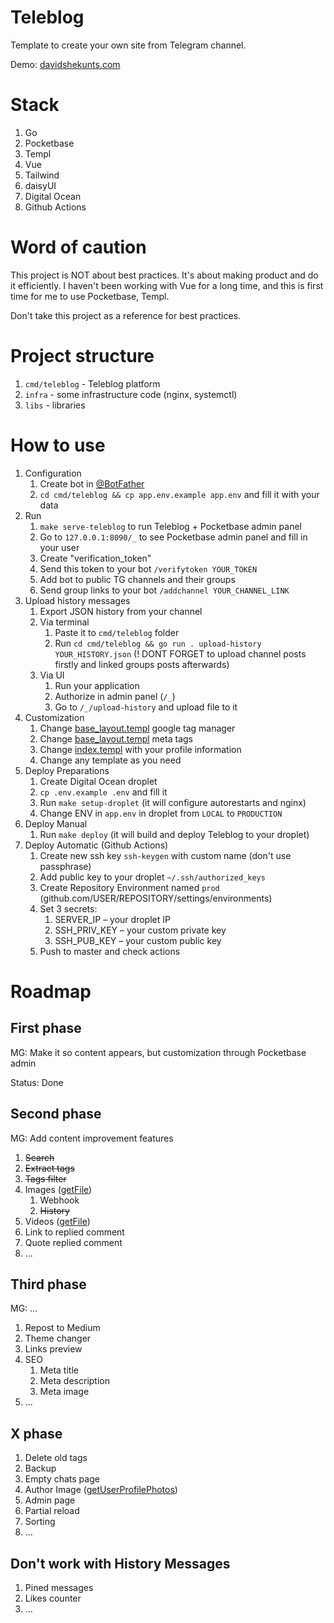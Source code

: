 # Teleblog

Template to create your own site from Telegram channel.

Demo: [davidshekunts.com](https://davidshekunts.com)

# Stack

1. Go
1. Pocketbase
1. Templ
1. Vue
1. Tailwind
1. daisyUI
1. Digital Ocean
1. Github Actions

# Word of caution

This project is NOT about best practices. It's about making product
and do it efficiently. I haven't been working with Vue for a long time,
and this is first time for me to use Pocketbase, Templ.

Don't take this project as a reference for best practices.

# Project structure

1. `cmd/teleblog` - Teleblog platform
1. `infra` - some infrastructure code (nginx, systemctl)
1. `libs` - libraries

# How to use

1. Configuration
    1. Create bot in [@BotFather](t.me/BotFather)
    1. `cd cmd/teleblog && cp app.env.example app.env` and fill it with your data
1. Run
    1. `make serve-teleblog` to run Teleblog + Pocketbase admin panel
    1. Go to `127.0.0.1:8090/_` to see Pocketbase admin panel and fill in your user
    1. Create "verification_token"
    1. Send this token to your bot `/verifytoken YOUR_TOKEN`
    1. Add bot to public TG channels and their groups
    1. Send group links to your bot `/addchannel YOUR_CHANNEL_LINK`
1. Upload history messages
    1. Export JSON history from your channel
    1. Via terminal
        1. Paste it to `cmd/teleblog` folder
        1. Run `cd cmd/teleblog && go run . upload-history YOUR_HISTORY.json` (! DONT FORGET to upload channel posts firstly and linked groups posts afterwards)
    1. Via UI
        1. Run your application
        1. Authorize in admin panel (`/_`)
        1. Go to `/_/upload-history` and upload file to it
1. Customization
    1. Change [base_layout.templ](cmd/teleblog/httpapi/views/base_layout.templ) google tag manager
    1. Change [base_layout.templ](cmd/teleblog/httpapi/views/base_layout.templ) meta tags
    1. Change [index.templ](cmd/teleblog/httpapi/views/index.templ) with your profile information
    1. Change any template as you need
1. Deploy Preparations
    1. Create Digital Ocean droplet
    1. `cp .env.example .env` and fill it
    1. Run `make setup-droplet` (it will configure autorestarts and nginx)
    1. Change ENV in `app.env` in droplet from `LOCAL` to `PRODUCTION`
1. Deploy Manual
    1. Run `make deploy` (it will build and deploy Teleblog to your droplet)
1. Deploy Automatic (Github Actions)
    1. Create new ssh key `ssh-keygen` with custom name (don't use passphrase)
    1. Add public key to your droplet `~/.ssh/authorized_keys`
    1. Create Repository Environment named `prod` (github.com/USER/REPOSITORY/settings/environments)
    1. Set 3 secrets:
        1. SERVER_IP – your droplet IP
        1. SSH_PRIV_KEY – your custom private key
        1. SSH_PUB_KEY – your custom public key
    1. Push to master and check actions

# Roadmap

## First phase

MG: Make it so content appears, but customization through Pocketbase admin

Status: Done

## Second phase

MG: Add content improvement features

1. ~~Search~~
1. ~~Extract tags~~
1. ~~Tags filter~~
1. Images ([getFile](https://core.telegram.org/bots/api#getfile))
    1. Webhook
    1. ~~History~~
1. Videos ([getFile](https://core.telegram.org/bots/api#getfile))
1. Link to replied comment
1. Quote replied comment
1. ...

## Third phase

MG: ...

1. Repost to Medium
1. Theme changer
1. Links preview
1. SEO
    1. Meta title
    1. Meta description
    1. Meta image
1. ...

## X phase

1. Delete old tags
1. Backup
1. Empty chats page
1. Author Image ([getUserProfilePhotos](https://core.telegram.org/bots/api#getuserprofilephotos))
1. Admin page
1. Partial reload
1. Sorting
1. ...

## Don't work with History Messages

1. Pined messages
1. Likes counter
1. ...
